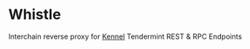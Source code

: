 # Whistle

Interchain reverse proxy for [Kennel](https://github.com/Pupmos/kennel) Tendermint REST & RPC Endpoints